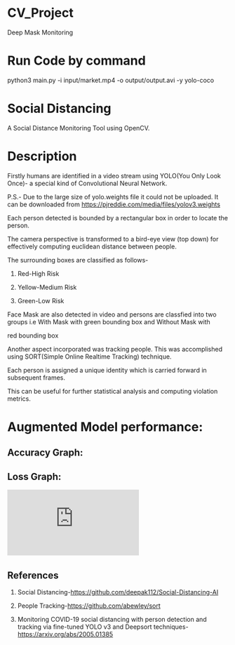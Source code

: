 # CV_Project
Deep Mask Monitoring

# Run Code by command

python3 main.py -i input/market.mp4 -o output/output.avi -y yolo-coco

# Social Distancing

A Social Distance Monitoring Tool using OpenCV.

# Description

Firstly humans are identified in a video stream using YOLO(You Only Look Once)- a special kind of Convolutional Neural Network. 

P.S.- Due to the large size of yolo.weights file it could not be uploaded. It can be downloaded from https://pjreddie.com/media/files/yolov3.weights

Each person detected is bounded by a rectangular box in order to locate the person.

The camera perspective is transformed to a bird-eye view (top down) for effectively computing euclidean distance between people.

The surrounding boxes are classified as follows-

1) Red-High Risk

2) Yellow-Medium Risk

3) Green-Low Risk

Face Mask are also detected in video and persons are classfied into two groups i.e With Mask with green bounding box and Without Mask with 

red bounding box

Another aspect incorporated was tracking people. This was accomplished using SORT(Simple Online Realtime Tracking) technique.

Each person is assigned a unique identity which is carried forward in subsequent frames.

This can be useful for further statistical analysis and computing violation metrics.

# Augmented Model performance:

## Accuracy Graph:

<a href="Accuracy.pdf" class="image fit" type="application/pdf"></a>


## Loss Graph:
![alt text](https://github.com/hasnaintaqikazmi1214/CV_Project/blob/main/loss.pdf)

## References

1) Social Distancing-https://github.com/deepak112/Social-Distancing-AI

2) People Tracking-https://github.com/abewley/sort

3) Monitoring COVID-19 social distancing with person detection and tracking via fine-tuned YOLO v3 and Deepsort techniques-https://arxiv.org/abs/2005.01385
